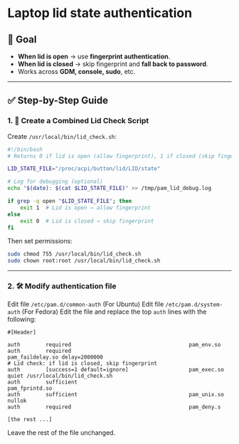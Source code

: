 # Laptop lid state authentication

## 🎯 Goal

- **When lid is open** → use **fingerprint authentication**.
- **When lid is closed** → skip fingerprint and **fall back to password**.
- Works across **GDM, console, sudo**, etc.

---

## ✅ Step-by-Step Guide

### 1. 📝 Create a Combined Lid Check Script

Create `/usr/local/bin/lid_check.sh`:

```bash
#!/bin/bash
# Returns 0 if lid is open (allow fingerprint), 1 if closed (skip fingerprint)

LID_STATE_FILE="/proc/acpi/button/lid/LID/state"

# Log for debugging (optional)
echo "$(date): $(cat $LID_STATE_FILE)" >> /tmp/pam_lid_debug.log

if grep -q open "$LID_STATE_FILE"; then
    exit 1  # Lid is open → allow fingerprint
else
    exit 0  # Lid is closed → skip fingerprint
fi
```

Then set permissions:

```bash
sudo chmod 755 /usr/local/bin/lid_check.sh
sudo chown root:root /usr/local/bin/lid_check.sh
```

---

### 2. 🛠️ Modify authentication file

Edit file `/etc/pam.d/common-auth` (For Ubuntu)
Edit file `/etc/pam.d/system-auth` (For Fedora)
Edit the file and replace the top `auth` lines with the following:

```
#[Header]

auth        required                                     pam_env.so
auth        required                                     pam_faildelay.so delay=2000000
# Lid check: if lid is closed, skip fingerprint
auth        [success=1 default=ignore]                   pam_exec.so quiet /usr/local/bin/lid_check.sh
auth        sufficient                                   pam_fprintd.so
auth        sufficient                                   pam_unix.so nullok
auth        required                                     pam_deny.s

[the rest ...]
```

Leave the rest of the file unchanged.

